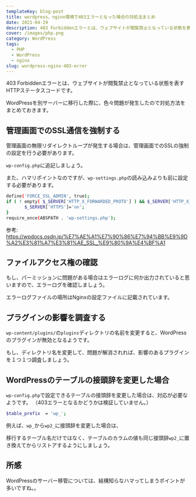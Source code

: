 ```yaml
---
templateKey: blog-post
title: wordpress、nginx環境で403エラーとなった場合の対処法まとめ
date: 2021-04-29
description: 403 Forbiddenエラーとは、ウェブサイトが閲覧禁止となっている状態を表すHTTPステータスコードです。403 Forbiddenエラーとは、ウェブサイトが閲覧禁止となっている状態を表すHTTPステータスコードです。
cover: /images/php.png
category: WordPress
tags:
  - PHP
  - WordPress
  - nginx
slug: wordpress-nginx-403-error
---
```


403 Forbiddenエラーとは、ウェブサイトが閲覧禁止となっている状態を表すHTTPステータスコードです。

WordPressを別サーバーに移行した際に、色々問題が発生したので対処方法をまとめておきます。

## 管理画面でのSSL通信を強制する

管理画面の無限リダイレクトループが発生する場合は、管理画面でのSSLの強制の設定を行う必要があります。

`wp-config.php`に追記しましょう。

また、ハマリポイントなのですが、`wp-settings.php`の読み込みよりも前に設定する必要があります。

```bash
define('FORCE_SSL_ADMIN', true);
if ( ! empty( $_SERVER['HTTP_X_FORWARDED_PROTO'] ) && $_SERVER['HTTP_X_FORWARDED_PROTO'] == 'https' ) {
       $_SERVER['HTTPS']='on';
}
require_once(ABSPATH . 'wp-settings.php');
```

参考: <https://wpdocs.osdn.jp/%E7%AE%A1%E7%90%86%E7%94%BB%E9%9D%A2%E3%81%A7%E3%81%AE_SSL_%E9%80%9A%E4%BF%A1>

## ファイルアクセス権の確認

もし、パーミッションに問題がある場合はエラーログに何か出力されていると思いますので、エラーログを確認しましょう。

エラーログファイルの場所はNginxの設定ファイルに記載されています。

## プラグインの影響を調査する

`wp-content/plugins/`の`plugins`ディレクトリの名前を変更すると、WordPressのプラグインが無効となるようです。

もし、ディレクトリ名を変更して、問題が解消されれば、影響のあるプラグインを１つ１つ調査しましょう。

## WordPressのテーブルの接頭辞を変更した場合

`wp-config.php`で設定できるテーブルの接頭辞を変更した場合は、対応が必要なようです。
（403エラーとなるかどうかは検証していません。）

```bash
$table_prefix  = 'wp_';
```


例えば、`wp_`から`wp2_`に接頭辞を変更した場合は、

移行するテーブル名だけではなく、テーブルのカラムの値も同じ接頭辞`wp2_`に置き換えてからリストアするようにしましょう。

## 所感

WordPressのサーバー移管については、結構知らなハマってしまうポイントが多いですね。。